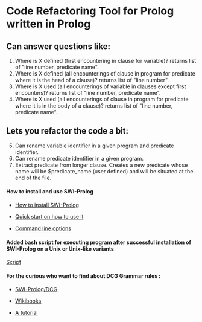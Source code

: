# Code Refactoring Tool for Prolog written in Prolog

## Can answer questions like:

1. Where is X defined (first encountering in clause for variable)? returns list of "line number, predicate name".
2. Where is X defined (all encounterings of clause in program for predicate where it is the head of a clause)? returns list of "line number".
3. Where is X used (all encounterings of variable in clauses except first encounters)? returns list of "line number, predicate name".
4. Where is X used (all encounterings of clause in program for predicate where it is in the body of a clause)? returns list of "line number, predicate name".

## Lets you refactor the code a bit:

5. Can rename variable identifier in a given program and predicate identifier.
6. Can rename predicate identifier in a given program.
7. Extract predicate from longer clause. Creates a new predicate whose name will be \$predicate_name (user defined) and will be situated at the end of the file.

#### How to install and use SWI-Prolog

-   [How to install SWI-Prolog](https://wwu-pi.github.io/tutorials/lectures/lsp/010_install_swi_prolog.html)

-   [Quick start on how to use it](http://www.swi-prolog.org/pldoc/man?section=quickstart)

-   [Command line options](http://www.swi-prolog.org/pldoc/man?section=cmdline)

#### Added bash script for executing program after successful installation of SWI-Prolog on a Unix or Unix-like variants

[Script](./run.sh)

#### For the curious who want to find about DCG Grammar rules :

-   [SWI-Prolog/DCG](http://www.swi-prolog.org/pldoc/man?section=DCG)

-   [Wikibooks](https://en.wikibooks.org/wiki/Prolog/Definite_Clause_Grammars)

-   [A tutorial](http://www.pathwayslms.com/swipltuts/dcg/)

